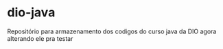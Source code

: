 # dio-java
Repositório para armazenamento dos codigos do curso java da DIO
agora alterando ele pra testar
